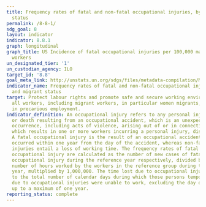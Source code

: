 ```yaml
---
title: Frequency rates of fatal and non-fatal occupational injuries, by sex and migrant
  status
permalink: /8-8-1/
sdg_goal: 8
layout: indicator
indicator: 8.8.1
graph: longitudinal
graph_title: US Incidence of fatal occupational injuries per 100,000 male fulltime
  workers
un_designated_tier: '1'
un_custodian_agency: ILO
target_id: '8.8'
goal_meta_link: http://unstats.un.org/sdgs/files/metadata-compilation/Metadata-Goal-8.pdf
indicator_name: Frequency rates of fatal and non-fatal occupational injuries, by sex
  and migrant status
target: Protect labour rights and promote safe and secure working environments for
  all workers, including migrant workers, in particular women migrants, and those
  in precarious employment.
indicator_definition: An occupational injury refers to any personal injury, disease
  or death resulting from an occupational accident, which is an unexpected and unplanned
  occurrence, including acts of violence, arising out of or in connection with work
  which results in one or more workers incurring a personal injury, disease or death.
  A fatal occupational injury is the result of an occupational accident where death
  occurred within one year from the day of the accident, whereas non-fatal occupational
  injuries entail a loss of working time. The frequency rates of fatal and non-fatal
  occupational injury are calculated as the number of new cases of fatal and non-fatal
  occupational injury during the reference year respectively, divided by the total
  number of hours worked by the workers in the reference group during the reference
  year, multiplied by 1,000,000. The time lost due to occupational injuries refers
  to the total number of calendar days during which those persons temporarily incapacitated
  due to occupational injuries were unable to work, excluding the day of the accident,
  up to a maximum of one year.
reporting_status: complete
---
```

